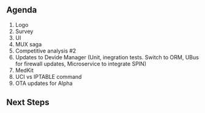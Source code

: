 ## **Agenda**
1. Logo
2. Survey
3. UI 
4. MUX saga
5. Competitive analysis #2
6. Updates to Devide Manager (Unit, inegration tests. Switch to ORM, UBus for firewall updates, Microservice to integrate SPIN)
7. MedKit
8. UCI vs IPTABLE command
9. OTA updates for Alpha

## **Next Steps**
